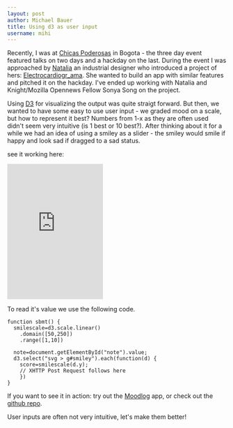 ```yaml
---
layout: post
author: Michael Bauer
title: Using d3 as user input
username: mihi
---
```


Recently, I was at [Chicas Poderosas](http://chicaspoderosas.org/) in
Bogota - the three day event featured talks on two days and a hackday on
the last. During the event I was approached by
[Natalia](http://cuyabracadabra.wordpress.com/) an industrial designer who
introduced a project of hers:
[Electrocardiogr_ama](http://cuyabracadabra.wordpress.com/electrocardiograma-%C2%B7-%C2%B7-%C2%B7/).
She wanted to build an app with similar features and pitched it on the
hackday.  I've ended up working with Natalia and Knight/Mozilla Opennews Fellow Sonya
Song on the project.

Using [D3](http://d3js.org) for visualizing the output was quite straigt
forward. But then, we wanted to have some easy to use user input - we
graded mood on a scale, but how to represent it best? Numbers from 1-x as
they are often used didn't seem very intuitive (is 1 best or 10 best?).
After thinking about it for a while we had an idea of using a smiley as a
slider - the smiley would smile if happy and look sad if dragged to a sad
status.

see it working here:

<iframe src="http://sonya2song.github.io/moodlog/input.html" width="220"
height="310" frameborder="0"></iframe>

To read it's value we use the following code.

```
function sbmt() {
  smilescale=d3.scale.linear()
    .domain([50,250])
    .range([1,10])

  note=document.getElementById("note").value;
  d3.select("svg > g#smiley").each(function(d) {
    score=smilescale(d.y);
    // XHTTP Post Request follows here
    })
}
```

If you want to see it in action: try out the
[Moodlog](http://moodlogr.appspot.com) app, or check out the
[github repo](https://github.com/sonya2song/moodlog). 

User inputs are often not very intuitive, let's make them better!
